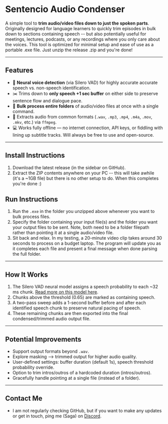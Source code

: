 # Sentencio Audio Condenser

A simple tool to **trim audio/video files down to just the spoken parts**. Originally designed for language learners to quickly trim episodes in bulk down to sections containing speech -- but also potentially useful for meetings, lectures, podcasts, or any recordings where you only care about the voices. This tool is optimized for minimal setup and ease of use as a portable .exe file. Just unzip the release .zip and you're done!

---

## Features
- :brain: **Neural voice detection** (via Silero VAD) for highly accurate accurate speech vs. non-speech identification.
- :scissors: Trims down to **only speech +1 sec buffer** on either side to preserve sentence flow and dialogue pace.
- :open_file_folder: **Bulk process entire folders** of audio/video files at once with a single command.
- :arrows_counterclockwise: Extracts audio from common formats (`.wav`, `.mp3`, `.mp4`, `.m4a`, `.mov`, `.mkv`, etc.) via `ffmpeg`.  
- :computer: Works fully offline — no internet connection, API keys, or fiddling with lining up subtitle tracks. Will always be free to use and open-source.

---

## Install Instructions
1. Download the latest release (in the sidebar on GitHub).  
2. Extract the ZIP contents anywhere on your PC -- this will take awhile (it's a ~1GB file) but there is no other setup to do. When this completes you're done :)

## Run Instructions
1. Run the `.exe` in the folder you unzipped above whenever you want to bulk process files.
2. Specify the folder containing your input file(s) and the folder you want your output files to be sent. Note, both need to be a folder filepath rather than pointing it at a single audio/video file.
3. Sit back and relax. In my testing, a 20-minute video clip takes around 30 seconds to process on a budget laptop. The program will update you as it completes each file and present a final message when done parsing the full folder. 

---

## How It Works
1. The Silero VAD neural model assigns a speech probability to each ~32 ms chunk. [Read more on this model here](https://github.com/snakers4/silero-vad).
2. Chunks above the threshold (0.65) are marked as containing speech.  
3. A two-pass sweep adds a 1-second buffer before and after each identified speech chunk to preserve natural pacing of speech.
4. These remaining chunks are then exported into the final condensed/trimmed audio output file.

---

## Potential Improvements
- Support output formats beyond `.wav`.  
- Explore masking --> trimmed output for higher audio quality.  
- User-defined settings: buffer duration (default 1s), speech threshold probability override.  
- Option to trim intros/outros of a hardcoded duration (intros/outros).
- Gracefully handle pointing at a single file (instead of a folder).

---

## Contact Me
- I am not regularly checking GitHub, but if you want to make any updates or get in touch, ping me (Saga) on [Discord](https://discord.gg/85zc78aHwy).
